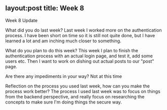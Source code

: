 layout:post
title: Week 8
---

Week 8 Update

What did you do last week?
Last week I worked more on the authentication process. I have been short on time so it is still not quite done, but I have learned a lot and am inching much closer to something. 


What do you plan to do this week?
This week I plan to finish the authentication process with an actual login page, and test it, add some users etc. Then I want to work on dishing out actual posts to our "post" page.

Are there any impediments in your way?
Not at this time

Reflection on the process you used last week, how can you make the process work better?
The process I used last week was to focus on things from the backend perspective, and really focus on researching the concepts to make sure I'm doing things the secure way.
